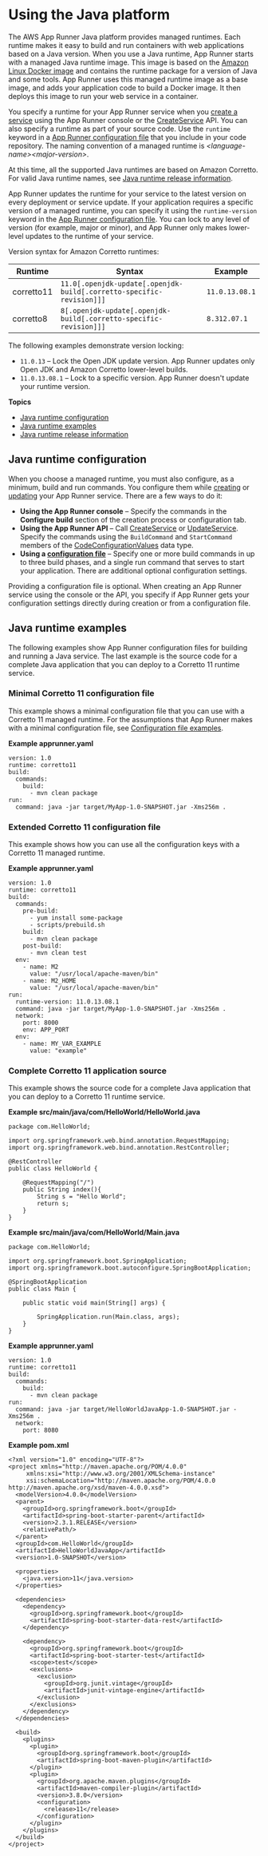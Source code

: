 # Using the Java platform<a name="service-source-code-java"></a>

The AWS App Runner Java platform provides managed runtimes\. Each runtime makes it easy to build and run containers with web applications based on a Java version\. When you use a Java runtime, App Runner starts with a managed Java runtime image\. This image is based on the [Amazon Linux Docker image](https://hub.docker.com/_/amazonlinux) and contains the runtime package for a version of Java and some tools\. App Runner uses this managed runtime image as a base image, and adds your application code to build a Docker image\. It then deploys this image to run your web service in a container\.

 You specify a runtime for your App Runner service when you [create a service](manage-create.md) using the App Runner console or the [CreateService](https://docs.aws.amazon.com/apprunner/latest/api/API_CreateService.html) API\. You can also specify a runtime as part of your source code\. Use the `runtime` keyword in a [App Runner configuration file](config-file.md) that you include in your code repository\. The naming convention of a managed runtime is *<language\-name><major\-version>*\. 

At this time, all the supported Java runtimes are based on Amazon Corretto\. For valid Java runtime names, see [Java runtime release information](service-source-code-java-releases.md)\.

App Runner updates the runtime for your service to the latest version on every deployment or service update\. If your application requires a specific version of a managed runtime, you can specify it using the `runtime-version` keyword in the [App Runner configuration file](config-file.md)\. You can lock to any level of version \(for example, major or minor\), and App Runner only makes lower\-level updates to the runtime of your service\.

Version syntax for Amazon Corretto runtimes:


| **Runtime** | **Syntax** | **Example** | 
| --- | --- | --- | 
|  corretto11  |  `11.0[.openjdk-update[.openjdk-build[.corretto-specific-revision]]]`  |  `11.0.13.08.1`  | 
|  corretto8  |  `8[.openjdk-update[.openjdk-build[.corretto-specific-revision]]]`  |  `8.312.07.1`  | 

The following examples demonstrate version locking:
+ `11.0.13` – Lock the Open JDK update version\. App Runner updates only Open JDK and Amazon Corretto lower\-level builds\.
+ `11.0.13.08.1` – Lock to a specific version\. App Runner doesn't update your runtime version\.

**Topics**
+ [Java runtime configuration](#service-source-code-java.config)
+ [Java runtime examples](#service-source-code-java.examples)
+ [Java runtime release information](service-source-code-java-releases.md)

## Java runtime configuration<a name="service-source-code-java.config"></a>

When you choose a managed runtime, you must also configure, as a minimum, build and run commands\. You configure them while [creating](manage-create.md) or [updating](manage-configure.md) your App Runner service\. There are a few ways to do it:
+ **Using the App Runner console** – Specify the commands in the **Configure build** section of the creation process or configuration tab\.
+ **Using the App Runner API** – Call [CreateService](https://docs.aws.amazon.com/apprunner/latest/api/API_CreateService.html) or [UpdateService](https://docs.aws.amazon.com/apprunner/latest/api/API_UpdateService.html)\. Specify the commands using the `BuildCommand` and `StartCommand` members of the [CodeConfigurationValues](https://docs.aws.amazon.com/apprunner/latest/api/API_CodeConfigurationValues.html) data type\.
+ **Using a [configuration file](config-file.md)** – Specify one or more build commands in up to three build phases, and a single run command that serves to start your application\. There are additional optional configuration settings\.

Providing a configuration file is optional\. When creating an App Runner service using the console or the API, you specify if App Runner gets your configuration settings directly during creation or from a configuration file\.

## Java runtime examples<a name="service-source-code-java.examples"></a>

The following examples show App Runner configuration files for building and running a Java service\. The last example is the source code for a complete Java application that you can deploy to a Corretto 11 runtime service\.

### Minimal Corretto 11 configuration file<a name="service-source-code-java.examples.minimal"></a>

This example shows a minimal configuration file that you can use with a Corretto 11 managed runtime\. For the assumptions that App Runner makes with a minimal configuration file, see [Configuration file examples](config-file-examples.md#config-file-examples.managed)\.

**Example apprunner\.yaml**  

```
version: 1.0
runtime: corretto11
build:
  commands:    
    build:
      - mvn clean package
run:                              
  command: java -jar target/MyApp-1.0-SNAPSHOT.jar -Xms256m .
```

### Extended Corretto 11 configuration file<a name="service-source-code-java.examples.extended"></a>

This example shows how you can use all the configuration keys with a Corretto 11 managed runtime\.

**Example apprunner\.yaml**  

```
version: 1.0
runtime: corretto11
build:
  commands:
    pre-build:
      - yum install some-package
      - scripts/prebuild.sh
    build:
      - mvn clean package
    post-build:
      - mvn clean test
  env:
    - name: M2
      value: "/usr/local/apache-maven/bin"
    - name: M2_HOME
      value: "/usr/local/apache-maven/bin"
run:
  runtime-version: 11.0.13.08.1
  command: java -jar target/MyApp-1.0-SNAPSHOT.jar -Xms256m .
  network:
    port: 8000
    env: APP_PORT
  env:
    - name: MY_VAR_EXAMPLE
      value: "example"
```

### Complete Corretto 11 application source<a name="service-source-code-java.examples.end2end"></a>

This example shows the source code for a complete Java application that you can deploy to a Corretto 11 runtime service\.

**Example src/main/java/com/HelloWorld/HelloWorld\.java**  

```
package com.HelloWorld;

import org.springframework.web.bind.annotation.RequestMapping;
import org.springframework.web.bind.annotation.RestController;

@RestController
public class HelloWorld {

    @RequestMapping("/")
    public String index(){
        String s = "Hello World";
        return s;
    }
}
```

**Example src/main/java/com/HelloWorld/Main\.java**  

```
package com.HelloWorld;

import org.springframework.boot.SpringApplication;
import org.springframework.boot.autoconfigure.SpringBootApplication;

@SpringBootApplication
public class Main {

    public static void main(String[] args) {

        SpringApplication.run(Main.class, args);
    }
}
```

**Example apprunner\.yaml**  

```
version: 1.0
runtime: corretto11
build:
  commands:    
    build:
      - mvn clean package
run:                              
  command: java -jar target/HelloWorldJavaApp-1.0-SNAPSHOT.jar -Xms256m .
  network:
    port: 8080
```

**Example pom\.xml**  

```
<?xml version="1.0" encoding="UTF-8"?>
<project xmlns="http://maven.apache.org/POM/4.0.0"
     xmlns:xsi="http://www.w3.org/2001/XMLSchema-instance"
     xsi:schemaLocation="http://maven.apache.org/POM/4.0.0 http://maven.apache.org/xsd/maven-4.0.0.xsd">
  <modelVersion>4.0.0</modelVersion>
  <parent>
    <groupId>org.springframework.boot</groupId>
    <artifactId>spring-boot-starter-parent</artifactId>
    <version>2.3.1.RELEASE</version>
    <relativePath/>
  </parent>
  <groupId>com.HelloWorld</groupId>
  <artifactId>HelloWorldJavaApp</artifactId>
  <version>1.0-SNAPSHOT</version>

  <properties>
    <java.version>11</java.version>
  </properties>

  <dependencies>
    <dependency>
      <groupId>org.springframework.boot</groupId>
      <artifactId>spring-boot-starter-data-rest</artifactId>
    </dependency>

    <dependency>
      <groupId>org.springframework.boot</groupId>
      <artifactId>spring-boot-starter-test</artifactId>
      <scope>test</scope>
      <exclusions>
        <exclusion>
          <groupId>org.junit.vintage</groupId>
          <artifactId>junit-vintage-engine</artifactId>
        </exclusion>
      </exclusions>
    </dependency>
  </dependencies>

  <build>
    <plugins>
      <plugin>
        <groupId>org.springframework.boot</groupId>
        <artifactId>spring-boot-maven-plugin</artifactId>
      </plugin>
      <plugin>
        <groupId>org.apache.maven.plugins</groupId>
        <artifactId>maven-compiler-plugin</artifactId>
        <version>3.8.0</version>
        <configuration>
          <release>11</release>
        </configuration>
      </plugin>
    </plugins>
  </build>
</project>
```